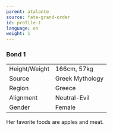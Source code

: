 ```yaml
---
parent: atalante
source: fate-grand-order
id: profile-1
language: en
weight: 1
---
```


### Bond 1

<table>
  <tr><td>Height/Weight</td><td>166cm, 57kg</td></tr>
  <tr><td>Source</td><td>Greek Mythology</td></tr>
  <tr><td>Region</td><td>Greece</td></tr>
  <tr><td>Alignment</td><td>Neutral-Evil</td></tr>
  <tr><td>Gender</td><td>Female</td></tr>
</table>

Her favorite foods are apples and meat.
